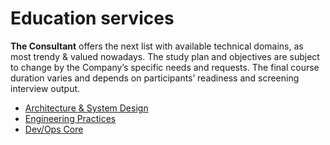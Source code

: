 # Education services

**The Consultant** offers the next list with available technical domains, as most trendy & valued nowadays.
The study plan and objectives are subject to change by the Company’s specific needs and requests.
The final course duration varies and depends on participants’ readiness and screening interview output.

- [Architecture & System Design](programme.md#architecture--system-design)
- [Engineering Practices](programme.md#engineering-practices)
- [Dev/Ops Core](programme.md#devops-core)

